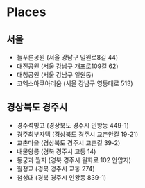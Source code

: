 # Places
## 서울
* 늘푸른공원 (서울 강남구 일원로8길 44)
* 대진공원 (서울 강남구 개포로109길 62)
* 대청공원 (서울 강남구 일원동)
* 코엑스아쿠아리움 (서울 강남구 영동대로 513)

## 경상북도 경주시
* 경주석빙고 (경상북도 경주시 인왕동 449-1)
* 경주최부자댁 (경상북도 경주시 교촌안길 19-21)
* 교촌마을 (경상북도 경주시 교촌길 39-2)
* 내물왕릉 (경북 경주시 교동 14)
* 동궁과 월지 (경북 경주시 원화로 102 안압지)
* 월정교 (경북 경주시 교동 274)
* 첨성대 (경북 경주시 인왕동 839-1)
